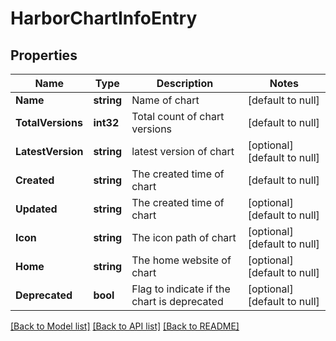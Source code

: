 # HarborChartInfoEntry

## Properties
Name | Type | Description | Notes
------------ | ------------- | ------------- | -------------
**Name** | **string** | Name of chart | [default to null]
**TotalVersions** | **int32** | Total count of chart versions | [default to null]
**LatestVersion** | **string** | latest version of chart | [optional] [default to null]
**Created** | **string** | The created time of chart | [default to null]
**Updated** | **string** | The created time of chart | [optional] [default to null]
**Icon** | **string** | The icon path of chart | [optional] [default to null]
**Home** | **string** | The home website of chart | [optional] [default to null]
**Deprecated** | **bool** | Flag to indicate if the chart is deprecated | [optional] [default to null]

[[Back to Model list]](../README.md#documentation-for-models) [[Back to API list]](../README.md#documentation-for-api-endpoints) [[Back to README]](../README.md)

